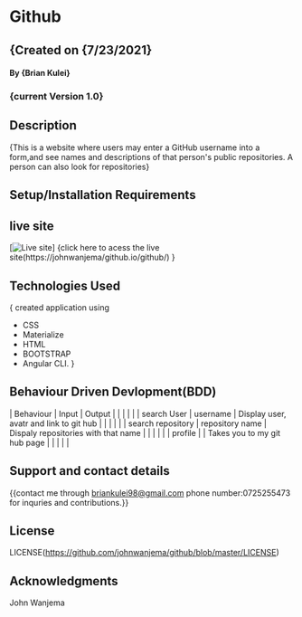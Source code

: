 # Github

## {Created on {7/23/2021}

#### By **{Brian Kulei}**

### {current Version 1.0}

## Description

{This is a website where users may enter a GitHub username into a form,and see names and descriptions of that person's public repositories. A person can also look for repositories}

## Setup/Installation Requirements

## live site

[![Live site](./src/assets/1.png)]
{click here to acess the live site(https://johnwanjema/github.io/github/)
}

## Technologies Used

{ created application using

- CSS
- Materialize
- HTML
- BOOTSTRAP
- Angular CLI.
  }

## Behaviour Driven Devlopment(BDD)

| Behaviour            | Input                | Output                                      |
|                      |                      |                                             |
| search User          | username             | Display user, avatr and link to git hub     |
|                      |                      |                                             |
| search repository    | repository name      | Dispaly repositories with that name         |
|                      |                      |                                             |
| profile              |                      |  Takes you to my git hub page               |
|                      |                      |                                             |

## Support and contact details

{{contact me through briankulei98@gmail.com
phone number:0725255473 for inquries and contributions.}}

## License

LICENSE(https://github.com/johnwanjema/github/blob/master/LICENSE)

## Acknowledgments

John Wanjema

